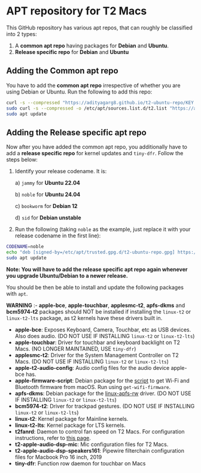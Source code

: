 # APT repository for T2 Macs

This GitHub repository has various apt repos, that can roughly be classified into 2 types:

1. A **common apt repo** having packages for **Debian** and **Ubuntu**.
2. **Release specific repo** for **Debian** and **Ubuntu**

## Adding the Common apt repo

You have to add the **common apt repo** irrespective of whether you are using Debian or Ubuntu. Run the following to add this repo:

```bash
curl -s --compressed "https://adityagarg8.github.io/t2-ubuntu-repo/KEY.gpg" | gpg --dearmor | sudo tee /etc/apt/trusted.gpg.d/t2-ubuntu-repo.gpg >/dev/null
sudo curl -s --compressed -o /etc/apt/sources.list.d/t2.list "https://adityagarg8.github.io/t2-ubuntu-repo/t2.list"
sudo apt update
```

## Adding the Release specific apt repo

Now after you have added the common apt repo, you additionally have to add a **release specific repo** for kernel updates and `tiny-dfr`. Follow the steps below:

1. Identify your release codename. It is: 
  
    a) `jammy` for **Ubuntu 22.04**

    b) `noble` for **Ubuntu 24.04**

    c) `bookworm` for **Debian 12**

    d) `sid` for **Debian unstable**

3. Run the following (taking `noble` as the example, just replace it with your release codename in the first line):

```bash
CODENAME=noble
echo "deb [signed-by=/etc/apt/trusted.gpg.d/t2-ubuntu-repo.gpg] https://github.com/AdityaGarg8/t2-ubuntu-repo/releases/download/${CODENAME} ./" | sudo tee -a /etc/apt/sources.list.d/t2.list
sudo apt update
```

**Note: You will have to add the release specific apt repo again whenever you upgrade Ubuntu/Debian to a newer release.**

You should be then be able to install and update the following packages with `apt`.

**WARNING** :- **apple-bce**, **apple-touchbar**, **applesmc-t2**, **apfs-dkms** and **bcm5974-t2** packages should NOT be installed if installing the `linux-t2` or `linux-t2-lts` package, as t2 kernels have these drivers built in.

- **apple-bce**: Exposes Keyboard, Camera, Touchbar, etc as USB devices. Also does audio. (DO NOT USE IF INSTALLING `linux-t2` or `linux-t2-lts`)
- **apple-touchbar**: Driver for touchbar and keyboard backlight on T2 Macs. (NO LONGER MAINTAINED, USE `tiny-dfr`)
- **applesmc-t2**: Driver for the System Management Controller on T2 Macs. (DO NOT USE IF INSTALLING `linux-t2` or `linux-t2-lts`)
- **apple-t2-audio-config**: Audio config files for the audio device apple-bce has.
- **apple-firmware-script**: Debian package for the [script](https://wiki.t2linux.org/tools/firmware.sh) to get Wi-Fi and Bluetooth firmware from macOS. Run using `get-wifi-firmware`.
- **apfs-dkms**: Debian package for the [linux-apfs-rw](https://github.com/linux-apfs/linux-apfs-rw) driver. (DO NOT USE IF INSTALLING `linux-t2` or `linux-t2-lts`)
- **bcm5974-t2**: Driver for trackpad gestures. (DO NOT USE IF INSTALLING `linux-t2` or `linux-t2-lts`)
- **linux-t2**: Kernel package for Mainline kernels.
- **linux-t2-lts**: Kernel package for LTS kernels.
- **t2fanrd**: Daemon to control fan speed on T2 Macs. For configuration instructions, refer to [this page](https://github.com/GnomedDev/T2FanRD).
- **t2-apple-audio-dsp-mic**: Mic configuration files for T2 Macs.
- **t2-apple-audio-dsp-speakers161**: Pipewire filterchain configuration files for Macbook Pro 16 inch, 2019
- **tiny-dfr**: Function row daemon for touchbar on Macs
